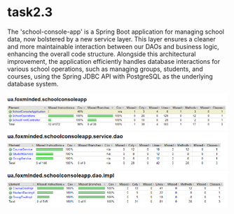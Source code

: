 # task2.3

The 'school-console-app' is a Spring Boot application for managing school data, now bolstered by a
new service layer. This layer ensures a cleaner and more maintainable interaction between our DAOs
and business logic, enhancing the overall code structure. Alongside this architectural improvement,
the application efficiently handles database interactions for various school operations, such as
managing groups, students, and courses, using the Spring JDBC API with PostgreSQL as the underlying
database system.

![test_coverage_schoolconsoleapp](test_coverage_schoolconsoleapp.PNG)
![test_coverage_services](test_coverage_services.PNG)
![test_coverage_dao](test_coverage_dao.PNG)